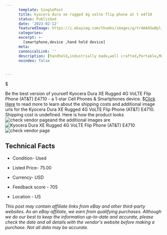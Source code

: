 ```yaml
---
      template: SinglePost
      title: kyocera dura xe rugged 4g volte flip phone at t e4710
      status: Published
      date: '2023-02-12'
      featuredImage: https://i.ebayimg.com/thumbs/images/g/Yr4AAOSw0plj4n31/s-l225.jpg
      categories: 
      excerpt: >-
        [smartphone,device ,hand held device]
      meta:
      canonicalLink: ''
      description: [handheld,industrially made,well crafted,Portable,Mobile,Compact,Convenient,Lightweight,Maneuverable,Man-portable,Miniature,Carriable,Hand-held,Light,Holdable,Transportable,Mobile device,Pocket-sized,On-the-go,Wireless,Cordless,Compact size,Convenient size, smartphone,device ,hand held device]
      noindex: false
      
        
---
```

$

Be the best version of yourself Kyocera Dura XE Rugged 4G VoLTE Flip Phone (AT&T) E4710 - a 1-star Cell Phones & Smartphones device.
$[Click Here](https://www.ebay.com/itm/175603914661?hash=item28e2cf17a5%3Ag%3AYr4AAOSw0plj4n31&mkevt=1&mkcid=1&mkrid=711-53200-19255-0&campid=%253CePNCampaignId%253E&customid=%253CreferenceId%253E&toolid=10049) to read more to learn about the shipping costs and additional image urls for the Kyocera Dura XE Rugged 4G VoLTE Flip Phone (AT&T) E4710. Shipping cost is undefined. Here is how the product looks ![check vendor page](https://i.ebayimg.com/thumbs/images/g/Yr4AAOSw0plj4n31/s-l225.jpg)and the additional images are![Kyocera Dura XE Rugged 4G VoLTE Flip Phone (AT&T) E4710](https://i.ebayimg.com/images/g/Yr4AAOSw0plj4n31/s-l640.jpg)![check vendor page](https://origin-galleryplus.ebayimg.com/ws/web/175603914661_2_0_1/225x225.jpg,https://origin-galleryplus.ebayimg.com/ws/web/175603914661_3_0_1/225x225.jpg,https://origin-galleryplus.ebayimg.com/ws/web/175603914661_4_0_1/225x225.jpg)



 ## Technical Facts 



     
      

 - Condition- Used 


      

 - Listed Price- 75.00 


      

 - Currency- USD 


      

 - Feedback score - 705 


      

 - Location - US 


      
      

 *_This post may contain affiliate links from eBay and other third-party websites. As an eBay affiliate, we earn from qualifying purchases. Although we do our best to keep the information up-to-date and accurate, please check the date and all details with the vendor's website before making a purchase. Not all data may be accurate._*






